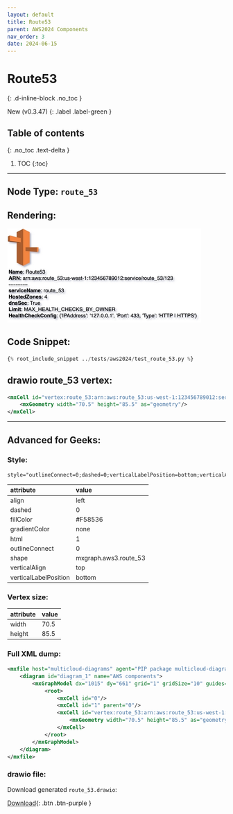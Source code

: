 ```yaml
---
layout: default
title: Route53
parent: AWS2024 Components
nav_order: 3
date: 2024-06-15
---
```


# Route53
{: .d-inline-block .no_toc }

New (v0.3.47)
{: .label .label-green }

## Table of contents
{: .no_toc .text-delta }

1. TOC
{:toc}

---


## Node Type: ``route_53``

## Rendering:

![lambda](output/jpg/route_53.jpg)

## Code Snippet:

```python
{% root_include_snippet ../tests/aws2024/test_route_53.py %}
```

## drawio route_53 vertex:

```xml
<mxCell id="vertex:route_53:arn:aws:route_53:us-west-1:123456789012:service/route_53/123" parent="1" vertex="1">
    <mxGeometry width="70.5" height="85.5" as="geometry"/>
</mxCell>
```
---

## Advanced for Geeks:

### Style:
```html
style="outlineConnect=0;dashed=0;verticalLabelPosition=bottom;verticalAlign=top;align=left;html=1;shape=mxgraph.aws3.route_53;fillColor=#F58536;gradientColor=none;"
```

| attribute | value |
|:----------|:------|
|align| left |
|dashed| 0 |
|fillColor| #F58536 |
|gradientColor| none |
|html| 1 |
|outlineConnect| 0 |
|shape| mxgraph.aws3.route_53 |
|verticalAlign| top |
|verticalLabelPosition| bottom |

### Vertex size:

| attribute | value |
|:---------|:-----------|
| width    | 70.5  |
| height   |85.5|

### Full XML dump:
```xml
<mxfile host="multicloud-diagrams" agent="PIP package multicloud-diagrams. Generate resources in draw.io compatible format for Cloud infrastructure. Copyrights @ Roman Tsypuk 2023. MIT license." type="MultiCloud">
    <diagram id="diagram_1" name="AWS components">
        <mxGraphModel dx="1015" dy="661" grid="1" gridSize="10" guides="1" tooltips="1" connect="1" arrows="1" fold="1" page="1" pageScale="1" pageWidth="850" pageHeight="1100" math="0" shadow="1">
            <root>
                <mxCell id="0"/>
                <mxCell id="1" parent="0"/>
                <mxCell id="vertex:route_53:arn:aws:route_53:us-west-1:123456789012:service/route_53/123" value="&lt;b&gt;Name&lt;/b&gt;: Route53&lt;BR&gt;&lt;b&gt;ARN&lt;/b&gt;: arn:aws:route_53:us-west-1:123456789012:service/route_53/123&lt;BR&gt;-----------&lt;BR&gt;&lt;b&gt;serviceName&lt;/b&gt;: route_53&lt;BR&gt;&lt;b&gt;HostedZones&lt;/b&gt;: 4&lt;BR&gt;&lt;b&gt;dnsSec&lt;/b&gt;: True&lt;BR&gt;&lt;b&gt;Limit&lt;/b&gt;: MAX_HEALTH_CHECKS_BY_OWNER&lt;BR&gt;&lt;b&gt;HealthCheckConfig&lt;/b&gt;: {'IPAddress': '127.0.0.1', 'Port': 433, 'Type': 'HTTP | HTTPS'}" style="outlineConnect=0;dashed=0;verticalLabelPosition=bottom;verticalAlign=top;align=left;html=1;shape=mxgraph.aws3.route_53;fillColor=#F58536;gradientColor=none;" parent="1" vertex="1">
                    <mxGeometry width="70.5" height="85.5" as="geometry"/>
                </mxCell>
            </root>
        </mxGraphModel>
    </diagram>
</mxfile>
```

### drawio file:

Download generated ``route_53.drawio``:

[Download](output/drawio/route_53.drawio){: .btn .btn-purple }